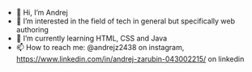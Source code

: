 - 👋 Hi, I’m Andrej
- 👀 I’m interested in the field of tech in general but specifically web authoring
- 🌱 I’m currently learning HTML, CSS and Java
- 📫 How to reach me: @andrejz2438 on instagram, https://www.linkedin.com/in/andrej-zarubin-043002215/ on linkedin

<!---
andrejz2438/andrejz2438 is a ✨ special ✨ repository because its `README.md` (this file) appears on your GitHub profile.
You can click the Preview link to take a look at your changes.
--->
